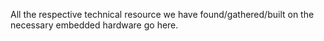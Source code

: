 All the respective technical resource we have found/gathered/built on the necessary embedded hardware go here.
